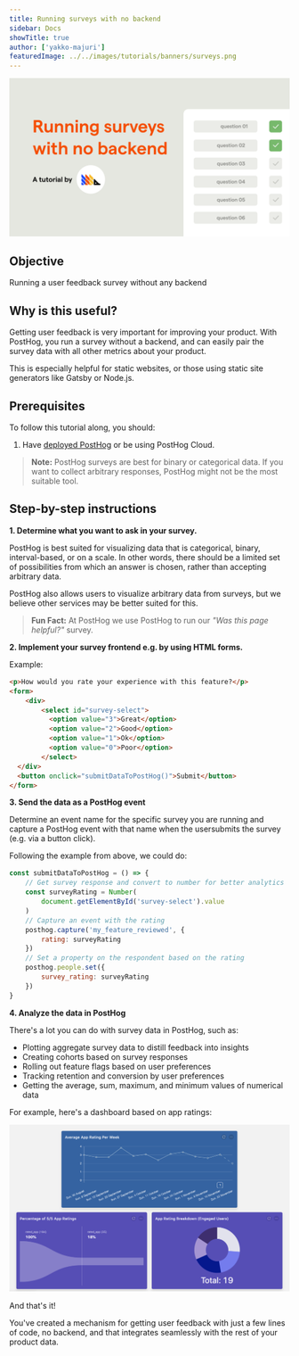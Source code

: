 ```yaml
---
title: Running surveys with no backend
sidebar: Docs
showTitle: true
author: ['yakko-majuri']
featuredImage: ../../images/tutorials/banners/surveys.png
---
```


![Survey banner image](../../images/tutorials/banners/surveys.png)


## Objective

Running a user feedback survey without any backend

## Why is this useful?

Getting user feedback is very important for improving your product. With PostHog, you run a survey without a backend, and can easily pair the survey data with all other metrics about your product.

This is especially helpful for static websites, or those using static site generators like Gatsby or Node.js.

## Prerequisites

To follow this tutorial along, you should:

1. Have [deployed PostHog](/docs/deployment) or be using PostHog Cloud.

> **Note:** PostHog surveys are best for binary or categorical data. If you want to collect arbitrary responses, PostHog might not be the most suitable tool.

## Step-by-step instructions

**1. Determine what you want to ask in your survey.**
   
PostHog is best suited for visualizing data that is categorical, binary, interval-based, or on a scale. In other words, there should be a limited set of possibilities from which an answer is chosen, rather than accepting arbitrary data.

PostHog also allows users to visualize arbitrary data from surveys, but we believe other services may be better suited for this.
    
> **Fun Fact:** At PostHog we use PostHog to run our _"Was this page helpful?"_ survey.

**2. Implement your survey frontend e.g. by using HTML forms.**

Example:

```html
<p>How would you rate your experience with this feature?</p>
<form>
	<div>
  		<select id="survey-select">
          <option value="3">Great</option>
          <option value="2">Good</option>
          <option value="1">Ok</option>
          <option value="0">Poor</option>
        </select>
  </div>
  <button onclick="submitDataToPostHog()">Submit</button>
</form> 
```

**3. Send the data as a PostHog event**

Determine an event name for the specific survey you are running and capture a PostHog event with that name when the usersubmits the survey (e.g. via a button click).

Following the example from above, we could do:

```js
const submitDataToPostHog = () => {
    // Get survey response and convert to number for better analytics
    const surveyRating = Number(
        document.getElementById('survey-select').value
    )
    // Capture an event with the rating
    posthog.capture('my_feature_reviewed', {
        rating: surveyRating
    })
    // Set a property on the respondent based on the rating
    posthog.people.set({
        survey_rating: surveyRating
    })
}
```

**4. Analyze the data in PostHog**

There's a lot you can do with survey data in PostHog, such as:

- Plotting aggregate survey data to distill feedback into insights
- Creating cohorts based on survey responses 
- Rolling out feature flags based on user preferences
- Tracking retention and conversion by user preferences 
- Getting the average, sum, maximum, and minimum values of numerical data

For example, here's a dashboard based on app ratings:

![PostHog Survey Dashboard](../../images/tutorials/survey/survey-dashboard.png)

And that's it! 

You've created a mechanism for getting user feedback with just a few lines of code, no backend, and that integrates seamlessly with the rest of your product data. 
